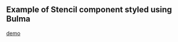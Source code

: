 ## Example of Stencil component styled using Bulma

[demo](http://jagreehal.github.io/stencil-bulma/index.html)
